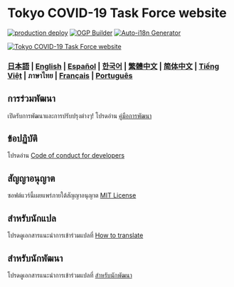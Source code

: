 # Tokyo COVID-19 Task Force website

[![production deploy](https://github.com/tokyo-metropolitan-gov/covid19/workflows/production%20deploy/badge.svg?branch=master)](https://github.com/tokyo-metropolitan-gov/covid19/actions?query=workflow%3A%22production+deploy%22)
[![OGP Builder](https://github.com/tokyo-metropolitan-gov/covid19/workflows/OGP%20Builder/badge.svg?branch=master)](https://github.com/tokyo-metropolitan-gov/covid19/actions?query=workflow%3A%22OGP+Builder%22)
[![Auto-i18n Generator](https://github.com/tokyo-metropolitan-gov/covid19/workflows/Auto-i18n%20Generator/badge.svg?branch=development)](https://github.com/tokyo-metropolitan-gov/covid19/actions?query=workflow%3A%22Auto-i18n+Generator%22)

[![Tokyo COVID-19 Task Force website](https://user-images.githubusercontent.com/1301149/75629392-1d19d900-5c25-11ea-843d-2d4376e3a560.png)](https://stopcovid19.metro.tokyo.lg.jp/)

### [日本語](./../../README.md) | [English](./../en/README.md) | [Español](./../es/README.md) | [한국어](./../ko/README.md) | [繁體中文](./../zh_TW/README.md) | [简体中文](./../zh_CN/README.md) | [Tiếng Việt](./../vi/README.md) | ภาษาไทย | [Français](./../fr/README.md) | [Português](./../pt_BR/README.md)

## การร่วมพัฒนา

เปิดรับการพัฒนาและการปรับปรุงต่างๆ!
โปรดอ่าน [คู่มือการพัฒนา](./CONTRIBUTING.md)

## ข้อปฏิบัติ

โปรดอ่าน [Code of conduct for developers](./CODE_OF_CONDUCT.md)

## สัญญาอนุญาต

ซอฟต์แวร์นี้เผยแพร่ภายใต้สัญญาอนุญาต [MIT License](./../../LICENSE.txt)

## สำหรับนักแปล

โปรดดูเอกสารแนะนำการเข้าร่วมแปลที่ [How to translate](./../../TRANSLATION.md)

## สำหรับนักพัฒนา

โปรดดูเอกสารแนะนำการเข้าร่วมแปลที่ [สำหรับนักพัฒนา](./FOR_DEVELOPERS.md)

